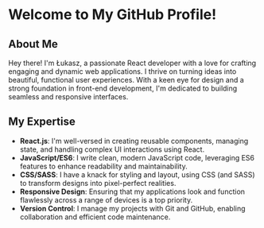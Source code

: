 # Welcome to My GitHub Profile!

## About Me

Hey there! I'm Łukasz, a passionate React developer with a love for crafting engaging and dynamic web applications. I thrive on turning ideas into beautiful, functional user experiences. With a keen eye for design and a strong foundation in front-end development, I'm dedicated to building seamless and responsive interfaces.

## My Expertise

- **React.js**: I'm well-versed in creating reusable components, managing state, and handling complex UI interactions using React.
- **JavaScript/ES6**: I write clean, modern JavaScript code, leveraging ES6 features to enhance readability and maintainability.
- **CSS/SASS**: I have a knack for styling and layout, using CSS (and SASS) to transform designs into pixel-perfect realities.
- **Responsive Design**: Ensuring that my applications look and function flawlessly across a range of devices is a top priority.
- **Version Control**: I manage my projects with Git and GitHub, enabling collaboration and efficient code maintenance.

